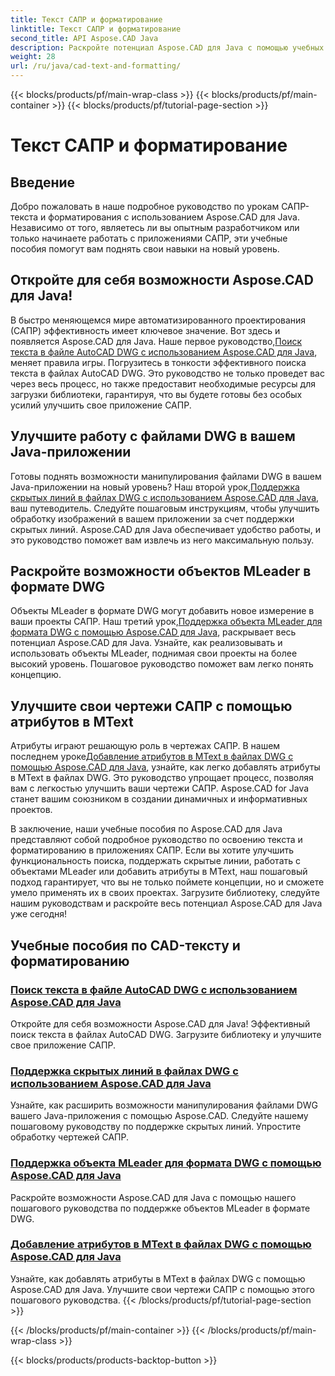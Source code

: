 ```yaml
---
title: Текст САПР и форматирование
linktitle: Текст САПР и форматирование
second_title: API Aspose.CAD Java
description: Раскройте потенциал Aspose.CAD для Java с помощью учебных пособий. Изучите текстовый поиск, скрытые линии, объекты MLeader и атрибуты MText, чтобы улучшить свое приложение САПР.
weight: 28
url: /ru/java/cad-text-and-formatting/
---
```


{{< blocks/products/pf/main-wrap-class >}}
{{< blocks/products/pf/main-container >}}
{{< blocks/products/pf/tutorial-page-section >}}

# Текст САПР и форматирование

## Введение
Добро пожаловать в наше подробное руководство по урокам САПР-текста и форматирования с использованием Aspose.CAD для Java. Независимо от того, являетесь ли вы опытным разработчиком или только начинаете работать с приложениями САПР, эти учебные пособия помогут вам поднять свои навыки на новый уровень.

## Откройте для себя возможности Aspose.CAD для Java!

 В быстро меняющемся мире автоматизированного проектирования (САПР) эффективность имеет ключевое значение. Вот здесь и появляется Aspose.CAD для Java. Наше первое руководство,[Поиск текста в файле AutoCAD DWG с использованием Aspose.CAD для Java](./search-text-in-dwg/), меняет правила игры. Погрузитесь в тонкости эффективного поиска текста в файлах AutoCAD DWG. Это руководство не только проведет вас через весь процесс, но также предоставит необходимые ресурсы для загрузки библиотеки, гарантируя, что вы будете готовы без особых усилий улучшить свое приложение САПР.

## Улучшите работу с файлами DWG в вашем Java-приложении

 Готовы поднять возможности манипулирования файлами DWG в вашем Java-приложении на новый уровень? Наш второй урок,[Поддержка скрытых линий в файлах DWG с использованием Aspose.CAD для Java](./support-hidden-lines-in-dwg/), ваш путеводитель. Следуйте пошаговым инструкциям, чтобы улучшить обработку изображений в вашем приложении за счет поддержки скрытых линий. Aspose.CAD для Java обеспечивает удобство работы, и это руководство поможет вам извлечь из него максимальную пользу.

## Раскройте возможности объектов MLeader в формате DWG

 Объекты MLeader в формате DWG могут добавить новое измерение в ваши проекты САПР. Наш третий урок,[Поддержка объекта MLeader для формата DWG с помощью Aspose.CAD для Java](./support-mleader-entity/), раскрывает весь потенциал Aspose.CAD для Java. Узнайте, как реализовывать и использовать объекты MLeader, поднимая свои проекты на более высокий уровень. Пошаговое руководство поможет вам легко понять концепцию.

## Улучшите свои чертежи САПР с помощью атрибутов в MText

Атрибуты играют решающую роль в чертежах САПР. В нашем последнем уроке[Добавление атрибутов в MText в файлах DWG с помощью Aspose.CAD для Java](./add-attributes-to-mtext/), узнайте, как легко добавлять атрибуты в MText в файлах DWG. Это руководство упрощает процесс, позволяя вам с легкостью улучшить ваши чертежи САПР. Aspose.CAD for Java станет вашим союзником в создании динамичных и информативных проектов.

В заключение, наши учебные пособия по Aspose.CAD для Java представляют собой подробное руководство по освоению текста и форматированию в приложениях САПР. Если вы хотите улучшить функциональность поиска, поддержать скрытые линии, работать с объектами MLeader или добавить атрибуты в MText, наш пошаговый подход гарантирует, что вы не только поймете концепции, но и сможете умело применять их в своих проектах. Загрузите библиотеку, следуйте нашим руководствам и раскройте весь потенциал Aspose.CAD для Java уже сегодня!

## Учебные пособия по CAD-тексту и форматированию
### [Поиск текста в файле AutoCAD DWG с использованием Aspose.CAD для Java](./search-text-in-dwg/)
Откройте для себя возможности Aspose.CAD для Java! Эффективный поиск текста в файлах AutoCAD DWG. Загрузите библиотеку и улучшите свое приложение САПР.
### [Поддержка скрытых линий в файлах DWG с использованием Aspose.CAD для Java](./support-hidden-lines-in-dwg/)
Узнайте, как расширить возможности манипулирования файлами DWG вашего Java-приложения с помощью Aspose.CAD. Следуйте нашему пошаговому руководству по поддержке скрытых линий. Упростите обработку чертежей САПР.
### [Поддержка объекта MLeader для формата DWG с помощью Aspose.CAD для Java](./support-mleader-entity/)
Раскройте возможности Aspose.CAD для Java с помощью нашего пошагового руководства по поддержке объектов MLeader в формате DWG.
### [Добавление атрибутов в MText в файлах DWG с помощью Aspose.CAD для Java](./add-attributes-to-mtext/)
Узнайте, как добавлять атрибуты в MText в файлах DWG с помощью Aspose.CAD для Java. Улучшите свои чертежи САПР с помощью этого пошагового руководства.
{{< /blocks/products/pf/tutorial-page-section >}}

{{< /blocks/products/pf/main-container >}}
{{< /blocks/products/pf/main-wrap-class >}}

{{< blocks/products/products-backtop-button >}}
